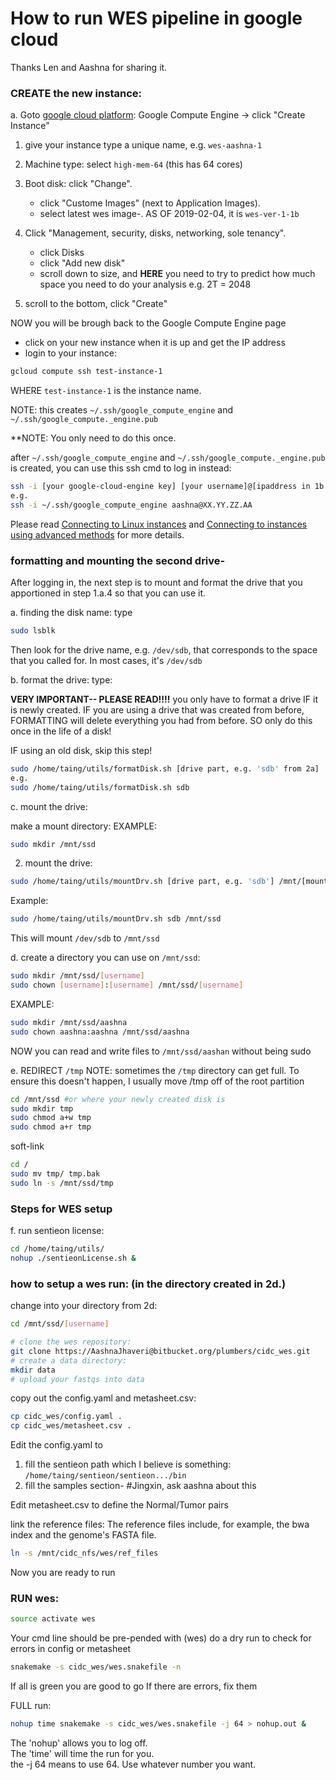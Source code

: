 
# How to run WES pipeline in google cloud

Thanks Len and Aashna for sharing it.

###  CREATE the new instance:

a. Goto [google cloud platform](https://console.cloud.google.com/): Google Compute Engine -> click "Create Instance"

1. give your instance type a unique name, e.g. `wes-aashna-1`

2. Machine type: select `high-mem-64`  (this has 64 cores)

3. Boot disk: click "Change".
      - click "Custome Images" (next to Application Images).
      - select latest wes image-. AS OF 2019-02-04, it is `wes-ver-1-1b`

4. Click "Management, security, disks, networking, sole tenancy".
      - click Disks
      - click "Add new disk"
      - scroll down to size, and **HERE** you need to try to predict
      how much space you need to do your analysis e.g. 2T = 2048

5. scroll to the bottom, click "Create"

NOW you will be brough back to the Google Compute Engine page

   - click on your new instance when it is up and get the IP address
   - login to your instance:

```bash
gcloud compute ssh test-instance-1
```

WHERE `test-instance-1` is the instance name.

NOTE: this creates `~/.ssh/google_compute_engine` and `~/.ssh/google_compute._engine.pub`

**NOTE: You only need to do this once.

after `~/.ssh/google_compute_engine` and `~/.ssh/google_compute._engine.pub` is created, you can use this ssh cmd to log in instead:

```bash
ssh -i [your google-cloud-engine key] [your username]@[ipaddress in 1b.]
e.g.
ssh -i ~/.ssh/google_compute_engine aashna@XX.YY.ZZ.AA
```

Please read [Connecting to Linux instances](https://cloud.google.com/compute/docs/instances/connecting-to-instance)
and [Connecting to instances using advanced methods](https://cloud.google.com/compute/docs/instances/connecting-advanced#provide-key) for more details.

###  formatting and mounting the second drive-

After logging in, the next step is to mount and format the drive that you apportioned in step 1.a.4 so that you can use it.

a. finding the disk name: type

```bash    
sudo lsblk
```

Then look for the drive name, e.g. `/dev/sdb`, that corresponds to the  space that you called for.  In most cases, it's `/dev/sdb`


b. format the drive: type:

**VERY IMPORTANT-- PLEASE READ!!!!**
you only have to format a drive IF it is newly created.  IF you are using a drive that was created from before, FORMATTING will delete everything you had from
before.  SO only do this once in the life of a disk!

IF using an old disk, skip this step!


```bash
sudo /home/taing/utils/formatDisk.sh [drive part, e.g. 'sdb' from 2a]
e.g.
sudo /home/taing/utils/formatDisk.sh sdb
```

c. mount the drive:

make a mount directory:
EXAMPLE:

```bash
sudo mkdir /mnt/ssd
```


2. mount the drive:

```bash
sudo /home/taing/utils/mountDrv.sh [drive part, e.g. 'sdb'] /mnt/[mount point from above]
```

Example:

```bash
sudo /home/taing/utils/mountDrv.sh sdb /mnt/ssd
```

This will mount `/dev/sdb` to `/mnt/ssd`

d. create a directory you can use on `/mnt/ssd`:

```bash
sudo mkdir /mnt/ssd/[username]
sudo chown [username]:[username] /mnt/ssd/[username]
```

EXAMPLE:

```bash
sudo mkdir /mnt/ssd/aashna
sudo chown aashna:aashna /mnt/ssd/aashna
```

NOW you can read and write files to `/mnt/ssd/aashan` without being sudo

e. REDIRECT `/tmp`
NOTE: sometimes the `/tmp` directory can get full. To ensure this doesn't happen, I usually move /tmp off of the root partition


```bash
cd /mnt/ssd #or where your newly created disk is
sudo mkdir tmp
sudo chmod a+w tmp
sudo chmod a+r tmp
```

soft-link

```bash
cd /
sudo mv tmp/ tmp.bak
sudo ln -s /mnt/ssd/tmp
```


### Steps for WES setup
   f. run sentieon license:

```bash
cd /home/taing/utils/
nohup ./sentieonLicense.sh &
```

### how to setup a wes run: (in the directory created in 2d.)

change into your directory from 2d:

```bash
cd /mnt/ssd/[username]

# clone the wes repository:
git clone https://AashnaJhaveri@bitbucket.org/plumbers/cidc_wes.git
# create a data directory:
mkdir data
# upload your fastqs into data
```

copy out the config.yaml and metasheet.csv:

```bash
cp cidc_wes/config.yaml .
cp cidc_wes/metasheet.csv .
```

Edit the config.yaml to

1. fill the sentieon path which I believe is something: `/home/taing/sentieon/sentieon.../bin`
2. fill the  samples section- #Jingxin, ask aashna about this

Edit metasheet.csv to define the Normal/Tumor pairs

link the reference files:
The reference files include, for example, the bwa index and the genome's FASTA file.

```bash
ln -s /mnt/cidc_nfs/wes/ref_files
```

Now you are ready to run

### RUN wes:

```bash
source activate wes
```

Your cmd line should be pre-pended with (wes)
do a dry run to check for errors in config or metasheet

```bash
snakemake -s cidc_wes/wes.snakefile -n
```

If all is green you are good to go
If there are errors, fix them

FULL run:

```bash
nohup time snakemake -s cidc_wes/wes.snakefile -j 64 > nohup.out &
```
The 'nohup' allows you to log off.  
The 'time' will time the run for you.  
the -j 64 means to use 64.  Use whatever number you want.

